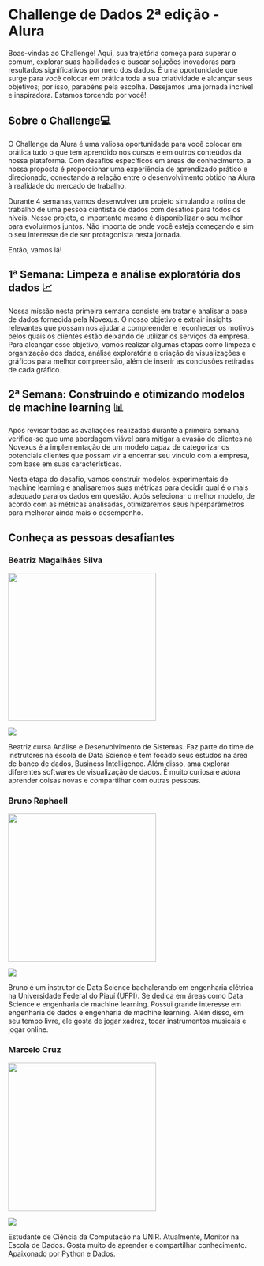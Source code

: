 **<h1>Challenge de Dados 2ª edição - Alura</h1>**

<p>Boas-vindas ao Challenge! Aqui, sua trajetória começa para superar o comum, explorar suas habilidades e buscar soluções inovadoras para resultados significativos por meio dos dados. É uma oportunidade que surge para você  colocar em prática toda a sua criatividade e alcançar seus objetivos; por isso, parabéns pela escolha. Desejamos uma jornada incrível e inspiradora. Estamos torcendo por você!</p>

<h2>Sobre o Challenge💻</h2>

<p>O Challenge da Alura é uma valiosa oportunidade para você colocar em prática tudo o que tem aprendido nos cursos e em outros conteúdos da nossa plataforma. Com  desafios específicos em áreas  de conhecimento, a nossa proposta é proporcionar uma experiência de aprendizado prático e direcionado, conectando a relação entre o desenvolvimento obtido na Alura à realidade do mercado de trabalho.


Durante 4 semanas,vamos desenvolver um projeto simulando  a rotina de trabalho de uma pessoa cientista de dados com desafios para todos os níveis. Nesse projeto, o importante mesmo é disponibilizar o seu melhor para evoluirmos juntos. Não importa de onde você esteja começando e sim o seu interesse de   de ser protagonista nesta jornada.</p>


Então, vamos lá!

<h2>1ª Semana: Limpeza e análise exploratória dos dados 📈</h2>

<p>Nossa missão nesta primeira semana consiste em tratar e analisar a base de dados fornecida pela Novexus. O nosso objetivo é extrair insights relevantes que possam nos ajudar a compreender e reconhecer os motivos pelos quais os clientes estão deixando de utilizar os serviços da empresa. Para alcançar esse objetivo, vamos realizar algumas etapas como limpeza e organização dos dados, análise exploratória e criação de visualizações e gráficos para melhor compreensão, além de inserir as conclusões retiradas de cada gráfico.</p>

<h2>2ª Semana: Construindo e otimizando modelos de machine learning
📊</h2>

Após revisar todas as avaliações realizadas durante a primeira semana, verifica-se que  uma abordagem viável para mitigar a evasão de clientes na Novexus é a implementação de um modelo capaz de categorizar os potenciais clientes que possam vir a encerrar seu vínculo com a empresa, com base em suas características.

Nesta etapa do desafio, vamos construir modelos experimentais de machine learning e analisaremos suas métricas para decidir qual é o mais adequado para os dados em questão. Após selecionar o melhor modelo, de acordo com as métricas analisadas, otimizaremos seus hiperparâmetros para melhorar ainda mais o desempenho.

<h2>Conheça as pessoas desafiantes </h2>

<h3>Beatriz Magalhães Silva</h3>

<img src="https://media.licdn.com/dms/image/C5603AQFzhFmInf5gsg/profile-displayphoto-shrink_400_400/0/1625398932468?e=1695254400&v=beta&t=B8nJRcfYIh_YffdWTrMENfLUoI5WBlaPnS_RKbF756E" width="300px">

<a href="https://www.linkedin.com/in/beatriz-magalh%C3%A3es-silva2801/" target="_blank"><img src="https://img.shields.io/badge/-LinkedIn-%230077B5?style=for-the-badge&logo=linkedin&logoColor=white" target="_blank"></a>  

Beatriz cursa Análise e Desenvolvimento de Sistemas. Faz parte do time de instrutores na escola de Data Science e tem focado seus estudos na área de banco de dados, Business Intelligence. Além disso,  ama explorar diferentes softwares de visualização de dados. É muito curiosa e adora aprender coisas novas e compartilhar com outras pessoas.

<h3>Bruno Raphaell</h3>

<img src="https://camo.githubusercontent.com/e55f6b3b0c25f954870a13a46f4dfe0e386a719379449cd0ac3f885243faddae/68747470733a2f2f692e696d6775722e636f6d2f6e6e35504d63772e6a7067" width="300px">

<a href="https://www.linkedin.com/in/bruno-raphaell-alves-de-matos/" target="_blank"><img src="https://img.shields.io/badge/-LinkedIn-%230077B5?style=for-the-badge&logo=linkedin&logoColor=white" target="_blank"></a>  

Bruno é um instrutor de Data Science bachalerando em engenharia elétrica na Universidade Federal do Piauí (UFPI). Se dedica em áreas como Data Science e engenharia de machine learning. Possui grande interesse em engenharia de dados e engenharia de machine learning. Além disso, em seu tempo livre, ele gosta de jogar xadrez, tocar instrumentos musicais e jogar online.

<h3>Marcelo Cruz</h3>

<img src="https://i.imgur.com/sKPkUBz.jpeg" width="300px">

<a href="https://www.linkedin.com/in/marcelocrz/" target="_blank"><img src="https://img.shields.io/badge/-LinkedIn-%230077B5?style=for-the-badge&logo=linkedin&logoColor=white" target="_blank"></a>  

Estudante de Ciência da Computação na UNIR. Atualmente, Monitor na Escola de Dados. Gosta muito de aprender e compartilhar conhecimento. Apaixonado por Python e Dados.

